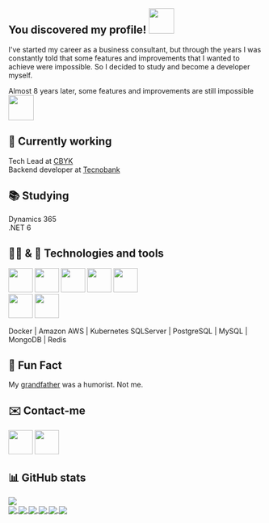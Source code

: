 ## You discovered my profile!  <img src="https://media.giphy.com/media/WrlVBo6lEJEVA8EJOs/giphy.gif" width="50">

I've started my career as a business consultant, but through the years I was constantly told that some features and improvements that I wanted to achieve were impossible. So I decided to study and become a developer myself.

Almost 8 years later, some features and improvements are still impossible <img src="https://media.giphy.com/media/LrC1m7Ay3xsha/giphy.gif" width="50">

## 💼 Currently working
Tech Lead at [CBYK](https://www.cbyk.com.br/)</br>
Backend developer at [Tecnobank](https://www.tecnobank.com.br/)</br>

## 📚 Studying

Dynamics 365 </br>
.NET 6</br>

## 👨‍💻 & 🧰 Technologies and tools
<img src="https://upload.wikimedia.org/wikipedia/commons/thumb/9/99/Unofficial_JavaScript_logo_2.svg/512px-Unofficial_JavaScript_logo_2.svg.png" width="48"/> <img src="https://upload.wikimedia.org/wikipedia/commons/thumb/4/4c/Typescript_logo_2020.svg/512px-Typescript_logo_2020.svg.png" width="48"/> <img src="https://cdn.freelogovectors.net/wp-content/uploads/2018/12/react_logo.png" width="48"/> <img src="https://walde.co/wp-content/uploads/2016/09/nodejs_logo-300x300.png" width="48"/>  <img src="https://upload.wikimedia.org/wikipedia/commons/thumb/e/ee/.NET_Core_Logo.svg/512px-.NET_Core_Logo.svg.png" width="48"/> 
</br>
<img src="https://rapidapi.com/blog/wp-content/uploads/2018/06/logo-2582748_640.png" width="48"/> <img src="https://cdn.icon-icons.com/icons2/2415/PNG/512/css_plain_logo_icon_146573.png" width="48"/>
</br>

Docker | Amazon AWS | Kubernetes
SQLServer | PostgreSQL | MySQL | MongoDB | Redis

## 🎉 Fun Fact

My [grandfather](https://scontent.fssz1-1.fna.fbcdn.net/v/t1.0-9/424953_3526148042168_1688013041_n.jpg?_nc_cat=104&_nc_sid=2c4854&_nc_ohc=fvlzqaYOH1QAX_HBs1R&_nc_ht=scontent.fssz1-1.fna&oh=15839a2c55f98c38529a86f831ff81bd&oe=5F723E6B) was a humorist. Not me.</br>

## ✉️ Contact-me
<a href="https://www.linkedin.com/in/thiago-vasconcellos-ba070442/"><img src="https://cdn-icons-png.flaticon.com/512/174/174857.png" width="48" /></a> <a href="https://discord.com/users/227819473187373056"><img src="https://cdn0.iconfinder.com/data/icons/free-social-media-set/24/discord-512.png" width="48"/></a>

## 📊 GitHub stats

<a href="https://github.com/thiagovasconcellos">
  <img align="center" src="https://github-readme-stats.vercel.app/api/top-langs/?username=thiagovasconcellos&hide=java,html&title_color=ffffff&text_color=c9cacc&icon_color=2bbc8a&bg_color=1d1f21" />
</a>

</br>

<a href="https://github.com/thiagovasconcellos/brzipcode">
  <img align="center" src="https://github-readme-stats.vercel.app/api/pin/?username=thiagovasconcellos&repo=brzipcode&title_color=ffffff&text_color=c9cacc&icon_color=2bbc8a&bg_color=1d1f21" />
</a>

<a href="https://github.com/thiagovasconcellos/crypto-c">
  <img align="center" src="https://github-readme-stats.vercel.app/api/pin/?username=thiagovasconcellos&repo=crypto-c&title_color=ffffff&text_color=c9cacc&icon_color=2bbc8a&bg_color=1d1f21" />
</a>

<a href="https://github.com/thiagovasconcellos/barber-2020">
  <img align="center" src="https://github-readme-stats.vercel.app/api/pin/?username=thiagovasconcellos&repo=barber-2020&title_color=ffffff&text_color=c9cacc&icon_color=2bbc8a&bg_color=1d1f21" />
</a>

<a href="https://github.com/thiagovasconcellos/timer">
  <img align="center" src="https://github-readme-stats.vercel.app/api/pin/?username=thiagovasconcellos&repo=timer&title_color=ffffff&text_color=c9cacc&icon_color=2bbc8a&bg_color=1d1f21" />
</a>

<a href="https://github.com/thiagovasconcellos/money-v2">
  <img align="center" src="https://github-readme-stats.vercel.app/api/pin/?username=thiagovasconcellos&repo=money-v2&title_color=ffffff&text_color=c9cacc&icon_color=2bbc8a&bg_color=1d1f21" />
</a>

<a href="https://github.com/thiagovasconcellos/tcv-news">
  <img align="center" src="https://github-readme-stats.vercel.app/api/pin/?username=thiagovasconcellos&repo=tcv-news&title_color=ffffff&text_color=c9cacc&icon_color=2bbc8a&bg_color=1d1f21" />
</a>
